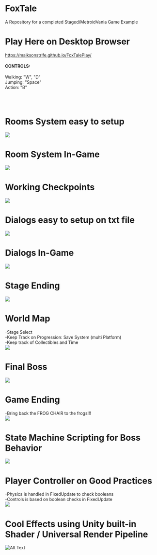 # FoxTale
A Repository for a completed Staged/MetroidVania Game Example

# Play Here on Desktop Browser
https://maiksonstrife.github.io/FoxTalePlay/
<h4>CONTROLS:</h4>
Walking: "W", "D"<br>
Jumping: "Space"<br>
Action: "B"




<br><br>

# Rooms System easy to setup
![](img/RoomsSystem.png)

# Room System In-Game
![](img/RoomsSystem_InGame.png)

# Working Checkpoints
![](img/Checkpoints.png)

# Dialogs easy to setup on txt file
![](img/txtExample.png)

# Dialogs In-Game
![](img/txt_InGame.png)

# Stage Ending
![](img/Finishing_Stages.png)

# World Map
-Stage Select<br>
-Keep Track on Progression: Save System (multi Platform)<br>
-Keep track of Collectibles and Time<br>
![](img/Wolrd_Map.png)

# Final Boss
![](img/FinalBoss.png)

# Game Ending
-Bring back the FROG CHAIR to the frogs!!!<br>
![](img/FrogChairIsFound.png)

# State Machine Scripting for Boss Behavior
![](img/BehaviorStateMachine.png)

# Player Controller on Good Practices
-Physics is handled in FixedUpdate to check booleans<br>
-Controls is based on boolean checks in FixedUpdate<br>
![](img/PlayerPhysics.png)

# Cool Effects using Unity built-in Shader / Universal Render Pipeline
![Alt Text](https://media.giphy.com/media/UsAGaiJuVnB1A6JwyY/giphy.gif)
